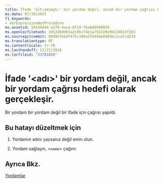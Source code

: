 ```yaml
---
title: İfade '&lt;adı&gt;' bir yordam değil, ancak bir yordam çağrısı hedefi olarak gerçekleşir.
ms.date: 07/20/2015
f1_keywords:
- vbrExpressionNotProcedure
ms.assetid: 59169d44-a279-4aca-8f14-fba8d69d8959
ms.openlocfilehash: 3d52d60d63a2c8bc74e1a753439e9613d015f283
ms.sourcegitcommit: 0888d7b24f475c346a3f444de8d83ec1ca7cd234
ms.translationtype: MT
ms.contentlocale: tr-TR
ms.lasthandoff: 12/22/2018
ms.locfileid: "53781020"
---
```

# <a name="expression-ltnamegt-is-not-a-procedure-but-occurs-as-the-target-of-a-procedure-call"></a>İfade '&lt;adı&gt;' bir yordam değil, ancak bir yordam çağrısı hedefi olarak gerçekleşir.
Bir yordam bir yordam değil bir ifade için çağrısı yapıldı.  
  
## <a name="to-correct-this-error"></a>Bu hatayı düzeltmek için  
  
1.  Yordamın adını yazsanız değil emin olun.  
  
2.  Yordam sağlayın, <`name`> çağırır.  
  
## <a name="see-also"></a>Ayrıca Bkz.  
 [Yordamlar](../../visual-basic/programming-guide/language-features/procedures/index.md)
